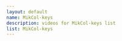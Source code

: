 ```yaml
--- 
layout: default
name: MikCol-keys
description: videos for MikCol-keys list
list: MikCol-keys
---
```


<div class="player">
<div id="player"><!-- "https://www.youtube.com/watch?v={{site.data.lists[page.list][0]}}" --></div>
</div>

